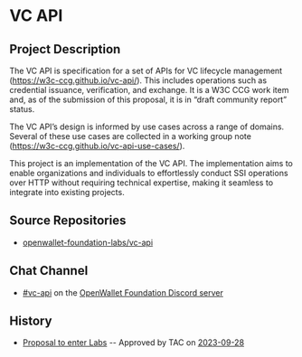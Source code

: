 # VC API

## Project Description

The VC API is specification for a set of APIs for VC lifecycle management (https://w3c-ccg.github.io/vc-api/). This includes operations such as credential issuance, verification, and exchange. It is a W3C CCG work item and, as of the submission of this proposal, it is in “draft community report” status. 

The VC API’s design is informed by use cases across a range of domains. Several of these use cases are collected in a working group note (https://w3c-ccg.github.io/vc-api-use-cases/). 

This project is an implementation of the VC API. The implementation aims to enable organizations and individuals to effortlessly conduct SSI operations over HTTP without requiring technical expertise, making it seamless to integrate into existing projects. 

## Source Repositories

- [openwallet-foundation-labs/vc-api](https://github.com/openwallet-foundation-labs/vc-api)

## Chat Channel

- [#vc-api](https://discord.com/channels/1022962884864643214/1157008901020073994) on the [OpenWallet Foundation Discord server](https://discord.gg/openwalletfoundation)

## History

- [Proposal to enter Labs](https://github.com/openwallet-foundation/project-proposals/blob/f8e04386e3c45241cf7f6284c8edbdc5e0b65938/projects/vc-api-implementation.md) -- Approved by TAC on [2023-09-28](https://lists.openwallet.foundation/g/TAC/topic/101480852#87)
